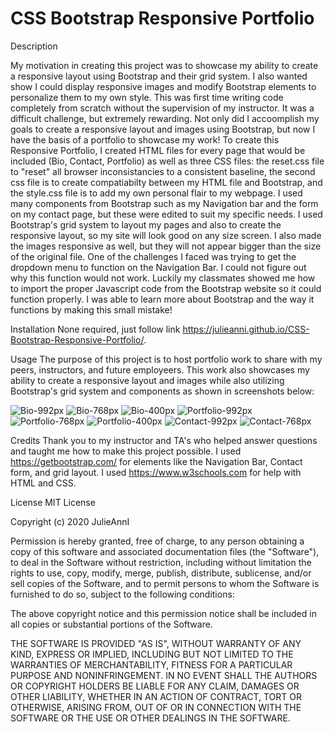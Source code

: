 
# CSS Bootstrap Responsive Portfolio

Description

My motivation in creating this project was to showcase my ability to create a responsive layout using Bootstrap and their grid system. I also wanted show I could display responsive images and modify Bootstrap elements to personalize them to my own style. This was first time writing code completely from scratch without the supervision of my instructor. It was a difficult challenge, but extremely rewarding. Not only did I accoomplish my goals to create a responsive layout and images using Bootstrap, but now I have the basis of a portfolio to showcase my work! 
To create this Responsive Portfolio, I created HTML files for every page that would be included (Bio, Contact, Portfolio) as well as three CSS files: the reset.css file to "reset" all browser inconsistancies to a consistent baseline, the second css file is to create compatiabilty between my HTML file and Bootstrap, and the style.css file is to add my own personal flair to my webpage. 
I used many components from Bootstrap such as my Navigation bar and the form on my contact page, but these were edited to suit my specific needs. I used Bootstrap's grid system to layout my pages and also to create the responsive layout, so my site will look good on any size screen. I also made the images responsive as well, but they will not appear bigger than the size of the original file. 
One of the challenges I faced was trying to get the dropdown menu to function on the Navigation Bar. I could not figure out why this function would not work. Luckily my classmates showed me how to import the proper Javascript code from the Bootstrap website so it could function properly. I was able to learn more about Bootstrap and the way it functions by making this small mistake!

Installation
None required, just follow link https://julieanni.github.io/CSS-Bootstrap-Responsive-Portfolio/.


Usage
The purpose of this project is to host portfolio work to share with my peers, instructors, and future employeers. 
This work also showcases my ability to create a responsive layout and images while also utilizing Bootstrap's grid system and components as shown in screenshots below:

![Bio-992px](/Images/bio-992.png)
![Bio-768px](Images\bio-768.png)
![Bio-400px](Images\bio-400.png)
![Portfolio-992px](Images\portfolio-992.png)
![Portfolio-768px](Images\portfolio-768.png)
![Portfolio-400px](Images\portfolio-400.png)
![Contact-992px](Images\contact-992.png)
![Contact-768px](Images\contact768.png)

Credits
Thank you to my instructor and TA's who helped answer questions and taught me how to make this project possible. 
I used https://getbootstrap.com/ for elements like the Navigation Bar, Contact form, and grid layout.
I used https://www.w3schools.com for help with HTML and CSS.

License
MIT License 

Copyright (c) 2020 JulieAnnI

Permission is hereby granted, free of charge, to any person obtaining a copy
of this software and associated documentation files (the "Software"), to deal
in the Software without restriction, including without limitation the rights
to use, copy, modify, merge, publish, distribute, sublicense, and/or sell
copies of the Software, and to permit persons to whom the Software is
furnished to do so, subject to the following conditions:

The above copyright notice and this permission notice shall be included in all
copies or substantial portions of the Software.

THE SOFTWARE IS PROVIDED "AS IS", WITHOUT WARRANTY OF ANY KIND, EXPRESS OR
IMPLIED, INCLUDING BUT NOT LIMITED TO THE WARRANTIES OF MERCHANTABILITY,
FITNESS FOR A PARTICULAR PURPOSE AND NONINFRINGEMENT. IN NO EVENT SHALL THE
AUTHORS OR COPYRIGHT HOLDERS BE LIABLE FOR ANY CLAIM, DAMAGES OR OTHER
LIABILITY, WHETHER IN AN ACTION OF CONTRACT, TORT OR OTHERWISE, ARISING FROM,
OUT OF OR IN CONNECTION WITH THE SOFTWARE OR THE USE OR OTHER DEALINGS IN THE
SOFTWARE.




